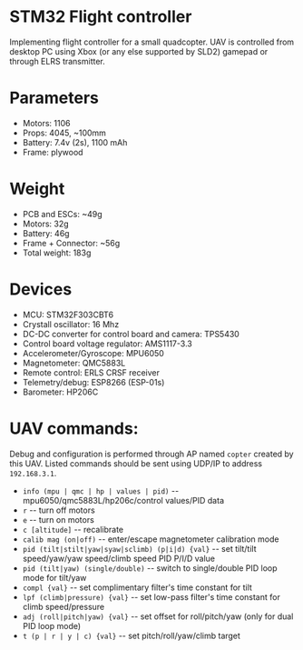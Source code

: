 STM32 Flight controller
=========================

Implementing flight controller for a small quadcopter. UAV is controlled
from desktop PC using Xbox (or any else supported by SLD2) gamepad or
through ELRS transmitter.

Parameters
==========
 * Motors: 1106
 * Props: 4045, ~100mm
 * Battery: 7.4v (2s), 1100 mAh
 * Frame: plywood

Weight
======
 * PCB and ESCs: ~49g
 * Motors: 32g
 * Battery: 46g
 * Frame + Connector: ~56g
 * Total weight: 183g 

Devices
=======
 * MCU: STM32F303CBT6
 * Crystall oscillator: 16 Mhz
 * DC-DC converter for control board and camera: TPS5430
 * Control board voltage regulator: AMS1117-3.3
 * Accelerometer/Gyroscope: MPU6050
 * Magnetometer: QMC5883L
 * Remote control: ERLS CRSF receiver
 * Telemetry/debug: ESP8266 (ESP-01s)
 * Barometer: HP206C

UAV commands:
=============

Debug and configuration is performed through AP named `copter` created
by this UAV. Listed commands should be sent using UDP/IP to address
`192.168.3.1`.

 * `info (mpu | qmc | hp | values | pid)` -- mpu6050/qmc5883L/hp206c/control values/PID data
 * `r` -- turn off motors
 * `e` -- turn on motors
 * `c [altitude]` -- recalibrate
 * `calib mag (on|off)` -- enter/escape magnetometer calibration mode
 * `pid (tilt|stilt|yaw|syaw|sclimb) (p|i|d) {val}` -- set tilt/tilt speed/yaw/yaw speed/climb speed PID P/I/D value
 * `pid (tilt|yaw) (single/double)` -- switch to single/double PID loop mode for tilt/yaw
 * `compl {val}` -- set complimentary filter's time constant for tilt
 * `lpf (climb|pressure) {val}` -- set low-pass filter's time constant for climb speed/pressure
 * `adj (roll|pitch|yaw) {val}` -- set offset for roll/pitch/yaw (only for dual PID loop mode)
 * `t (p | r | y | c) {val}` -- set pitch/roll/yaw/climb target
